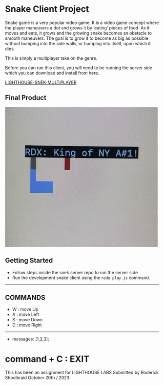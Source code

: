 # Snake Client Project

Snake game is a very popular video game. It is a video game concept where the player maneuvers a dot and grows it by ‘eating’ pieces of food. As it moves and eats, it grows and the growing snake becomes an obstacle to smooth maneuvers. The goal is to grow it to become as big as possible without bumping into the side walls, or bumping into itself, upon which it dies.

This is simply a multiplayer take on the genre.

Before you can run this client, you will need to be running the server side which you can download and install from here. 


[LIGHTHOUSE-SNEK-MULTiPLAYER](https://github.com/lighthouse-labs/snek-multiplayer)


## Final Product

![SNAKE-IMAGE](SNAKE_IMG_sm.png)


## Getting Started

- Follow steps inside the snek server repo to run the server side
- Run the development snake client using the `node play.js` command.
___________________________________________________
## COMMANDS
- W : move Up
- A : move Left
- S : move Down
- D : move Right
___________________________________________________
* messages: [1,2,3];
# command + C : EXIT

This has been an assignment for LIGHTHOUSE LABS 
Submitted by Roderick Shoolbraid October 20th / 2023.